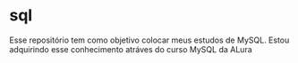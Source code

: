 # sql
Esse repositório tem como objetivo colocar meus estudos de MySQL. Estou adquirindo esse conhecimento atráves do curso MySQL da ALura
